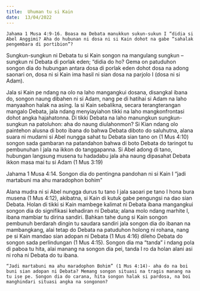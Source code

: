 ```yaml
---
title:  Uhuman tu si Kain
date:  13/04/2022
---
```


`Jahama 1 Musa 4:9-16. Boasa ma Debata manukkun sukun-sukun I “didia si Abel Anggimi? Aha do hubunan ni dosa ni si Kain dohot na gabe “sahalak pengembara di portibion”?`

Sungkun-sungkun ni Debata tu si Kain songon na mangulang sungkun – sungkun ni Debata di porlak eden; “didia do ho? Gema on patuduhon songon dia do hubungan antara dosa di porlak eden dohot dosa na adong saonari on, dosa ni si Kain ima hasil ni sian dosa na parjolo I (dosa ni si Adam).

Jala si Kain pe ndang na olo na laho mangangkui dosana, disangkal ibana do, songon naung dibahen ni si Adam, nang pe di hatihai si Adam na laho manyaahon halak na asing. Ia si Kain sebalikna, secara terangterangan mangalo Debata, jala ndang menyiayiahon tikki na laho mangkonfrontasi  dohot angka hajahatonna. Di tikki Debata na laho manungkun sungkun-sungkun na patoluhon: aha do naung diulahonmon? Si Kian ndang olo paintehon alusna di boto ibana do bahwa Debata diboto do saluhutna, alana suara ni mudarni si Abel nungga sahat tu Debata sian tano on (1 Mus 4:10) songon sada gambaran na patandahon bahwa di boto Debata do taringot tu pembunuhan I jala na ikkon do tanggapanna. Si Abel adong di tano, hubungan langsung musena tu hadadabu jala aha naung dipasahat Debata ikkon masa mai tu si Adam (1 Mus 3:19)

Jahama 1 Musa 4:14. Songon dia do pentingna pandohan ni si Kain I “jadi martabuni ma ahu maradophon bohim”

Alana mudra ni si Abel nungga durus tu tano I jala saoari pe tano I hona bura musena (1 Mus 4:12), akibatna, si Kain di kutuk gabe pengungsi na dao sian Debata. Holan di tikki si Kain mambege kalimat ni Debata ibana mangangkui songon dia do signifikasi kehadiran ni Debata; alana molo ndang marhite I, ibana mambiar tu dirina sandiri. Bahkan tahe dung si Kain songon pembunuh berdarah dingin tu saudara sandiri jala songon dia do ibanan na mambangkang, alai tetap do Debata na patuduhon holong ni rohana, nang pe si Kain mandao sian adopan ni Debata (1 Mus 4:16) dileho Debata do songon sada perlindungan (1 Mus 4:15). Songon dia ma “tanda” i ndang pola di paboa tu hita, alai manang na songon dia pei, tanda I ro da holan alani asi ni roha ni Debata do tu ibana.

`“Jadi martabuni ma ahu maradophon Bohim” (1 Mus 4:14)- aha do na boi buni sian adopan ni Debata? Memang songon situasi na tragis manang na tu ise pe. Songon dia do carana, hita songon halak si pardosa, na boi manghindari situasi angka na songonon?`